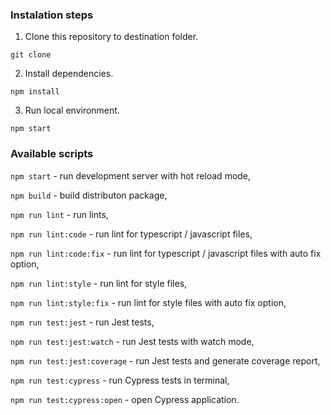 
### Instalation steps

1. Clone this repository to destination folder.

`git clone `

2. Install dependencies.

`npm install`

3. Run local environment.

`npm start`

<a name="scripts" />

### Available scripts

`npm start` - run development server with hot reload mode,

`npm build` - build distributon package,

`npm run lint` - run lints,

`npm run lint:code` - run lint for typescript / javascript files,

`npm run lint:code:fix` - run lint for typescript / javascript files with auto fix option,

`npm run lint:style` - run lint for style files,

`npm run lint:style:fix` - run lint for style files with auto fix option,

`npm run test:jest` - run Jest tests,

`npm run test:jest:watch` - run Jest tests with watch mode,

`npm run test:jest:coverage` - run Jest tests and generate coverage report,

`npm run test:cypress` - run Cypress tests in terminal,

`npm run test:cypress:open` - open Cypress application.